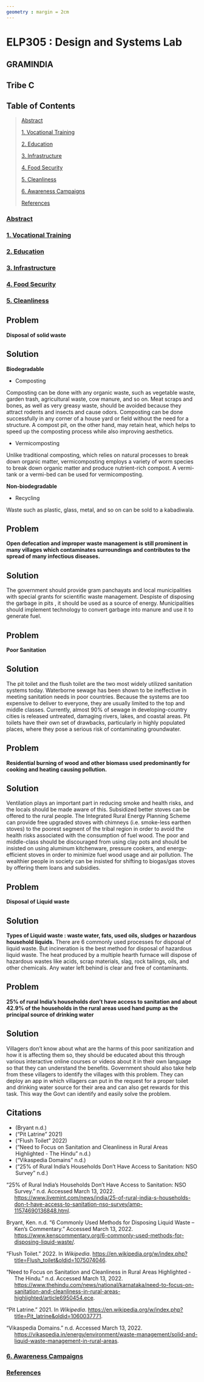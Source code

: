 ```yaml
---
geometry : margin = 2cm
---
```


# ELP305 : Design and Systems Lab   
## GRAMINDIA  
## Tribe C

## Table of Contents

> 
> [Abstract](#abstract)
>
> [1. Vocational Training](#1-vocational-training)
> 
> [2. Education](#2-education)
>
> [3. Infrastructure](#3-infrastructure)
> 
> [4. Food Security](#4-food-security)
> 
> [5. Cleanliness](#5-cleanliness)
>
> [6. Awareness Campaigns](#6-awareness-campaigns)
>
> [References](#references)
>


### [Abstract](#table-of-contents)




### [1. Vocational Training](#table-of-contents)




### [2. Education](#table-of-contents)


### [3. Infrastructure](#table-of-contents)




### [4. Food Security](#table-of-contents)
    


### [5. Cleanliness](#table-of-contents)

## Problem

**Disposal of solid waste**

## Solution

**Biodegradable**

-   Composting

Composting can be done with any organic waste, such as vegetable waste,
garden trash, agricultural waste, cow manure, and so on. Meat scraps and
bones, as well as very greasy waste, should be avoided because they
attract rodents and insects and cause odors. Composting can be done
successfully in any corner of a house yard or field without the need for
a structure. A compost pit, on the other hand, may retain heat, which
helps to speed up the composting process while also improving
aesthetics.

-   Vermicomposting

Unlike traditional composting, which relies on natural processes to
break down organic matter, vermicomposting employs a variety of worm
species to break down organic matter and produce nutrient-rich compost.
A vermi-tank or a vermi-bed can be used for vermicomposting.

**Non-biodegradable**

-   Recycling

Waste such as plastic, glass, metal, and so on can be sold to a
kabadiwala.

## Problem

**Open defecation and improper waste management is still prominent in
many villages which contaminates surroundings and contributes to the
spread of many infectious diseases.**

## Solution

The government should provide gram panchayats and local municipalities
with special grants for scientific waste management. Despiste of
disposing the garbage in pits , it should be used as a source of energy.
Municipalities should implement technology to convert garbage into
manure and use it to generate fuel.

## Problem

**Poor Sanitation**

## Solution

The pit toilet and the flush toilet are the two most widely utilized
sanitation systems today. Waterborne sewage has been shown to be
ineffective in meeting sanitation needs in poor countries. Because the
systems are too expensive to deliver to everyone, they are usually
limited to the top and middle classes. Currently, almost 90% of sewage
in developing-country cities is released untreated, damaging rivers,
lakes, and coastal areas. Pit toilets have their own set of drawbacks,
particularly in highly populated places, where they pose a serious risk
of contaminating groundwater.

## Problem

**Residential burning of wood and other biomass used predominantly for
cooking and heating causing pollution.**

## Solution

Ventilation plays an important part in reducing smoke and health risks,
and the locals should be made aware of this. Subsidized better stoves
can be offered to the rural people. The Integrated Rural Energy Planning
Scheme can provide free upgraded stoves with chimneys (i.e. smoke-less
earthen stoves) to the poorest segment of the tribal region in order to
avoid the health risks associated with the consumption of fuel wood. The
poor and middle-class should be discouraged from using clay pots and
should be insisted on using aluminum kitchenware, pressure cookers, and
energy-efficient stoves in order to minimize fuel wood usage and air
pollution. The wealthier people in society can be insisted for shifting
to biogas/gas stoves by offering them loans and subsidies.

## Problem

**Disposal of Liquid waste**

## Solution 

**Types of Liquid waste : waste water, fats, used oils, sludges or
hazardous household liquids.** There are 6 commonly used processes for
disposal of liquid waste. But incineration is the best method for
disposal of hazardous liquid waste. The heat produced by a multiple
hearth furnace will dispose of hazardous wastes like acids, scrap
materials, slag, rock tailings, oils, and other chemicals. Any water
left behind is clear and free of contaminants.

## Problem

**25% of rural India’s households don’t have access to sanitation and
about 42.9% of the households in the rural areas used hand pump as the
principal source of drinking water**

## Solution

Villagers don’t know about what are the harms of this poor sanitization
and how it is affecting them so, they should be educated about this
through various interactive online courses or videos about it in their
own language so that they can understand the benefits. Government should
also take help from these villagers to identify the villages with this
problem. They can deploy an app in which villagers can put in the
request for a proper toilet and drinking water source for their area and
can also get rewards for this task. This way the Govt can identify and
easily solve the problem.

## Citations

-   (Bryant n.d.)
-   (“Pit Latrine” 2021)
-   (“Flush Toilet” 2022)
-   (“Need to Focus on Sanitation and Cleanliness in Rural Areas
    Highlighted - The Hindu” n.d.)
-   (“Vikaspedia Domains” n.d.)
-   (“25% of Rural India’s Households Don’t Have Access to Sanitation:
    NSO Survey” n.d.)

<div id="refs" class="references csl-bib-body hanging-indent">

<div id="ref-http://zotero.org/users/local/zDgRZAmW/items/FS8IAX6X"
class="csl-entry">

“25% of Rural India’s Households Don’t Have Access to Sanitation: NSO
Survey.” n.d. Accessed March 13, 2022.
<https://www.livemint.com/news/india/25-of-rural-india-s-households-don-t-have-access-to-sanitation-nso-survey/amp-11574690136848.html>.

</div>

<div id="ref-http://zotero.org/users/local/zDgRZAmW/items/B8G94L9G"
class="csl-entry">

Bryant, Ken. n.d. “6 Commonly Used Methods for Disposing Liquid Waste –
Ken’s Commentary.” Accessed March 13, 2022.
<https://www.kenscommentary.org/6-commonly-used-methods-for-disposing-liquid-waste/>.

</div>

<div id="ref-http://zotero.org/users/local/zDgRZAmW/items/5GTTKREI"
class="csl-entry">

“Flush Toilet.” 2022. In *Wikipedia*.
<https://en.wikipedia.org/w/index.php?title=Flush_toilet&oldid=1075074046>.

</div>

<div id="ref-http://zotero.org/users/local/zDgRZAmW/items/RDVUSBJJ"
class="csl-entry">

“Need to Focus on Sanitation and Cleanliness in Rural Areas
Highlighted - The Hindu.” n.d. Accessed March 13, 2022.
<https://www.thehindu.com/news/national/karnataka/need-to-focus-on-sanitation-and-cleanliness-in-rural-areas-highlighted/article6950454.ece>.

</div>

<div id="ref-http://zotero.org/users/local/zDgRZAmW/items/264Q4JY9"
class="csl-entry">

“Pit Latrine.” 2021. In *Wikipedia*.
<https://en.wikipedia.org/w/index.php?title=Pit_latrine&oldid=1060037771>.

</div>

<div id="ref-http://zotero.org/users/local/zDgRZAmW/items/4KQ5XCPB"
class="csl-entry">

“Vikaspedia Domains.” n.d. Accessed March 13, 2022.
<https://vikaspedia.in/energy/environment/waste-management/solid-and-liquid-waste-management-in-rural-areas>.

</div>

</div>



### [6. Awareness Campaigns](#table-of-contents)


### [References](#table-of-contents)
    


  

